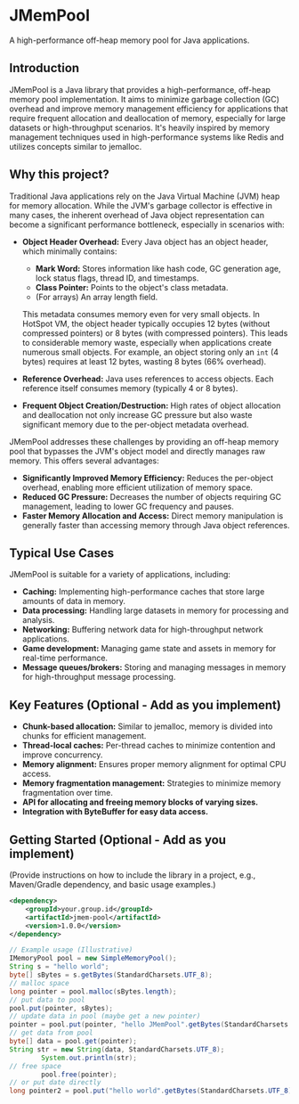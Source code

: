 # JMemPool

A high-performance off-heap memory pool for Java applications.

## Introduction

JMemPool is a Java library that provides a high-performance, off-heap memory pool implementation. It aims to minimize garbage collection (GC) overhead and improve memory management efficiency for applications that require frequent allocation and deallocation of memory, especially for large datasets or high-throughput scenarios. It's heavily inspired by memory management techniques used in high-performance systems like Redis and utilizes concepts similar to jemalloc.

## Why this project?

Traditional Java applications rely on the Java Virtual Machine (JVM) heap for memory allocation. While the JVM's garbage collector is effective in many cases, the inherent overhead of Java object representation can become a significant performance bottleneck, especially in scenarios with:

*   **Object Header Overhead:** Every Java object has an object header, which minimally contains:
    *   **Mark Word:** Stores information like hash code, GC generation age, lock status flags, thread ID, and timestamps.
    *   **Class Pointer:** Points to the object's class metadata.
    *   (For arrays) An array length field.

    This metadata consumes memory even for very small objects. In HotSpot VM, the object header typically occupies 12 bytes (without compressed pointers) or 8 bytes (with compressed pointers). This leads to considerable memory waste, especially when applications create numerous small objects. For example, an object storing only an `int` (4 bytes) requires at least 12 bytes, wasting 8 bytes (66% overhead).

*   **Reference Overhead:** Java uses references to access objects. Each reference itself consumes memory (typically 4 or 8 bytes).

*   **Frequent Object Creation/Destruction:** High rates of object allocation and deallocation not only increase GC pressure but also waste significant memory due to the per-object metadata overhead.

JMemPool addresses these challenges by providing an off-heap memory pool that bypasses the JVM's object model and directly manages raw memory. This offers several advantages:

*   **Significantly Improved Memory Efficiency:** Reduces the per-object overhead, enabling more efficient utilization of memory space.
*   **Reduced GC Pressure:** Decreases the number of objects requiring GC management, leading to lower GC frequency and pauses.
*   **Faster Memory Allocation and Access:** Direct memory manipulation is generally faster than accessing memory through Java object references.

## Typical Use Cases

JMemPool is suitable for a variety of applications, including:

*   **Caching:** Implementing high-performance caches that store large amounts of data in memory.
*   **Data processing:** Handling large datasets in memory for processing and analysis.
*   **Networking:** Buffering network data for high-throughput network applications.
*   **Game development:** Managing game state and assets in memory for real-time performance.
*   **Message queues/brokers:** Storing and managing messages in memory for high-throughput message processing.

## Key Features (Optional - Add as you implement)

*   **Chunk-based allocation:** Similar to jemalloc, memory is divided into chunks for efficient management.
*   **Thread-local caches:** Per-thread caches to minimize contention and improve concurrency.
*   **Memory alignment:** Ensures proper memory alignment for optimal CPU access.
*   **Memory fragmentation management:** Strategies to minimize memory fragmentation over time.
*   **API for allocating and freeing memory blocks of varying sizes.**
*   **Integration with ByteBuffer for easy data access.**

## Getting Started (Optional - Add as you implement)

(Provide instructions on how to include the library in a project, e.g., Maven/Gradle dependency, and basic usage examples.)

```xml
<dependency>
    <groupId>your.group.id</groupId>
    <artifactId>jmem-pool</artifactId>
    <version>1.0.0</version>
</dependency>
```

```java
// Example usage (Illustrative)
IMemoryPool pool = new SimpleMemoryPool();
String s = "hello world";
byte[] sBytes = s.getBytes(StandardCharsets.UTF_8);
// malloc space
long pointer = pool.malloc(sBytes.length);
// put data to pool
pool.put(pointer, sBytes);
// update data in pool (maybe get a new pointer)
pointer = pool.put(pointer, "hello JMemPool".getBytes(StandardCharsets.UTF_8));
// get data from pool
byte[] data = pool.get(pointer);
String str = new String(data, StandardCharsets.UTF_8);
        System.out.println(str);
// free space
        pool.free(pointer);
// or put date directly
long pointer2 = pool.put("hello world".getBytes(StandardCharsets.UTF_8));
```
